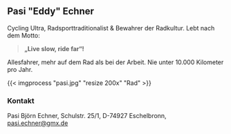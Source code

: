 ## Pasi "Eddy" Echner

Cycling Ultra, Radsporttraditionalist & Bewahrer der Radkultur. Lebt nach dem Motto:

> **„Live slow, ride far“!**

Allesfahrer, mehr auf dem Rad als bei der Arbeit. Nie unter 10.000 Kilometer pro Jahr.

{{< imgprocess "pasi.jpg" "resize 200x" "Rad" >}}

### Kontakt
Pasi Björn Echner, Schulstr. 25/1, D-74927 Eschelbronn, [pasi.echner@gmx.de](mailto:pasi.echner@gmx.de)
